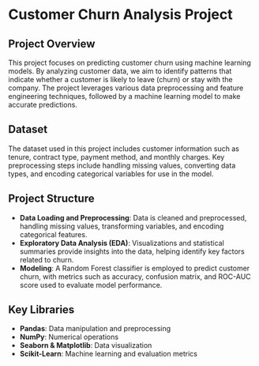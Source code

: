 # Customer Churn Analysis Project

## Project Overview

This project focuses on predicting customer churn using machine learning models. By analyzing customer data, we aim to identify patterns that indicate whether a customer is likely to leave (churn) or stay with the company. The project leverages various data preprocessing and feature engineering techniques, followed by a machine learning model to make accurate predictions.

## Dataset

The dataset used in this project includes customer information such as tenure, contract type, payment method, and monthly charges. Key preprocessing steps include handling missing values, converting data types, and encoding categorical variables for use in the model.

## Project Structure

- **Data Loading and Preprocessing**: Data is cleaned and preprocessed, handling missing values, transforming variables, and encoding categorical features.
- **Exploratory Data Analysis (EDA)**: Visualizations and statistical summaries provide insights into the data, helping identify key factors related to churn.
- **Modeling**: A Random Forest classifier is employed to predict customer churn, with metrics such as accuracy, confusion matrix, and ROC-AUC score used to evaluate model performance.

## Key Libraries

- **Pandas**: Data manipulation and preprocessing
- **NumPy**: Numerical operations
- **Seaborn & Matplotlib**: Data visualization
- **Scikit-Learn**: Machine learning and evaluation metrics


